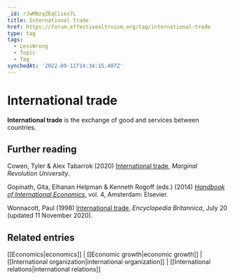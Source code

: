 ```yaml
---
_id: rJwMNzqZEqCiies7L
title: International trade
href: https://forum.effectivealtruism.org/tag/international-trade
type: tag
tags:
  - LessWrong
  - Topic
  - Tag
synchedAt: '2022-09-11T14:34:15.407Z'
---
```

# International trade

**International trade** is the exchange of good and services between countries.

Further reading
---------------

Cowen, Tyler & Alex Tabarrok (2020) [International trade](https://mru.org/international-trade), *Marginal Revolution University*.

Gopinath, Gita, Elhanan Helpman & Kenneth Rogoff (eds.) (2014) [*Handbook of International Economics*](http://doi.org/10.1016/b978-0-444-54314-1.00014-8), vol. 4, Amsterdam: Elsevier.

Wonnacott, Paul (1998) [International trade](https://www.britannica.com/topic/international-trade), *Encyclopedia Britannica*, July 20 (updated 11 November 2020).

Related entries
---------------

[[Economics|economics]] | [[Economic growth|economic growth]] | [[International organization|international organization]] | [[International relations|international relations]]